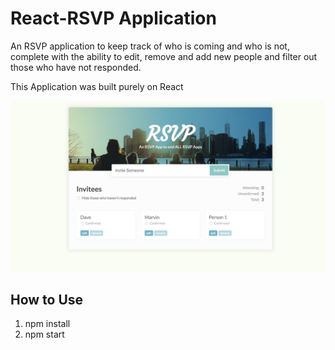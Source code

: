 # React-RSVP Application

An RSVP application to keep track of who is coming and who is not, complete with the ability to edit, remove and add new people and filter out those who have not responded.

This Application was built purely on React 

![This is the Front Page](https://github.com/rickysychan/React-rsvp-App/blob/master/imgs/front.png)


## How to Use

1) npm install
2) npm start
